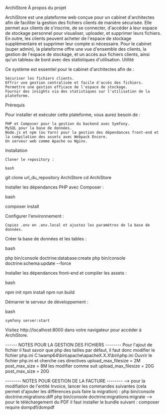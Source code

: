 ArchiStore
À propos du projet

ArchiStore est une plateforme web conçue pour un cabinet d'architectes afin de faciliter la gestion des fichiers clients de manière sécurisée. Elle permet aux clients de s'inscrire, de se connecter, d'accéder à leur espace de stockage personnel pour visualiser, uploader, et supprimer leurs fichiers. En outre, les clients peuvent acheter de l'espace de stockage supplémentaire et supprimer leur compte si nécessaire. Pour le cabinet (super admin), la plateforme offre une vue d'ensemble des clients, la gestion de l'espace de stockage, et un accès aux fichiers clients, ainsi qu'un tableau de bord avec des statistiques d'utilisation.
Utilité

Ce système est essentiel pour le cabinet d'architectes afin de :

    Sécuriser les fichiers clients.
    Offrir une gestion centralisée et facile d'accès des fichiers.
    Permettre une gestion efficace de l'espace de stockage.
    Fournir des insights via des statistiques sur l'utilisation de la plateforme.

Prérequis

Pour installer et exécuter cette plateforme, vous aurez besoin de :

    PHP et Composer pour la gestion du backend avec Symfony.
    MySQL pour la base de données.
    Node.js et npm (ou Yarn) pour la gestion des dépendances front-end et la compilation des assets avec Webpack Encore.
    Un serveur web comme Apache ou Nginx.

Installation

    Cloner le repository :

    bash

git clone url_du_repository ArchiStore
cd ArchiStore

Installer les dépendances PHP avec Composer :

bash

composer install

Configurer l'environnement :

    Copiez .env en .env.local et ajustez les paramètres de la base de données.

Créer la base de données et les tables :

bash

php bin/console doctrine:database:create
php bin/console doctrine:schema:update --force

Installer les dépendances front-end et compiler les assets :

bash

npm init
npm install
npm run build

Démarrer le serveur de développement :

bash

    symfony server:start

Visitez http://localhost:8000 dans votre navigateur pour accéder à ArchiStore.

------ NOTES POUR LA GESTION DES FICHIERS --------
Pour l'ajout de fichier
il faut savoir que php  des tailles par défaut, il faut donc modifier le fichier php.ini
C:\wamp64\bin\apache\apacheX.X.X\bin\php.ini
Ouvrir le fichier php.ini et cherche ces directives
upload_max_filesize = 2M
post_max_size = 8M
les modifier comme suit
upload_max_filesize = 20G
post_max_size = 20G


-------- NOTES POUR GESTION DE LA FACTURE --------
--> pour la modifiation de l'entité Invoice, lancer les commandes suivantes (cela permet d'ajouter les différences puis faire la migration) :
php bin/console doctrine:migrations:diff
php bin/console doctrine:migrations:migrate
--> pour le téléchargement du PDF il faut installer le bundle suivant :
composer require dompdf/dompdf
